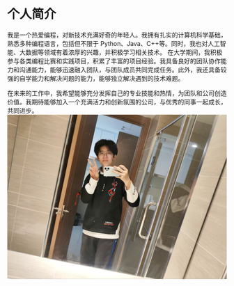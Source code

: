 # 个人简介

我是一个热爱编程，对新技术充满好奇的年轻人。我拥有扎实的计算机科学基础，熟悉多种编程语言，包括但不限于 Python、Java、C++等。同时，我也对人工智能、大数据等领域有着浓厚的兴趣，并积极学习相关技术。
在大学期间，我积极参与各类编程比赛和实践项目，积累了丰富的项目经验。我具备良好的团队协作能力和沟通能力，能够迅速融入团队，与团队成员共同完成任务。此外，我还具备较强的自学能力和解决问题的能力，能够独立解决遇到的技术难题。

在未来的工作中，我希望能够充分发挥自己的专业技能和热情，为团队和公司创造价值。我期待能够加入一个充满活力和创新氛围的公司，与优秀的同事一起成长，共同进步。
![个人照片](./public/me.jpg)
